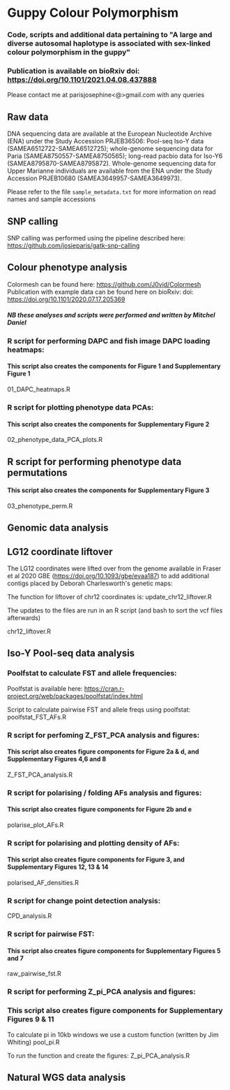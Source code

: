 # Guppy Colour Polymorphism

### Code, scripts and additional data pertaining to "A large and diverse autosomal haplotype is associated with sex-linked colour polymorphism in the guppy"

### Publication is available on bioRxiv doi: https://doi.org/10.1101/2021.04.08.437888

Please contact me at parisjosephine<@>gmail.com with any queries

## Raw data
DNA sequencing data are available at the European Nucleotide Archive (ENA) under the Study Accession PRJEB36506: Pool-seq Iso-Y data (SAMEA6512722-SAMEA6512725); whole-genome sequencing data for Paria (SAMEA8750557-SAMEA8750565); long-read pacbio data for Iso-Y6 (SAMEA8795870-SAMEA8795872). Whole-genome sequencing data for Upper Marianne individuals are available from the ENA under the Study Accession PRJEB10680 (SAMEA3649957-SAMEA3649973).

Please refer to the file `sample_metadata.txt` for more information on read names and sample accessions

## SNP calling
SNP calling was performed using the pipeline described here: https://github.com/josieparis/gatk-snp-calling

## Colour phenotype analysis
Colormesh can be found here: https://github.com/J0vid/Colormesh
Publication with example data can be found here on bioRxiv: doi: https://doi.org/10.1101/2020.07.17.205369

##### NB these analyses and scripts were performed and written by Mitchel Daniel

### R script for performing DAPC and fish image DAPC loading heatmaps:
#### This script also creates the components for Figure 1 and Supplementary Figure 1
01_DAPC_heatmaps.R

### R script for plotting phenotype data PCAs:
#### This script also creates the components for Supplementary Figure 2
02_phenotype_data_PCA_plots.R

## R script for performing phenotype data permutations
#### This script also creates the components for Supplementary Figure 3
03_phenotype_perm.R

## Genomic data analysis
## LG12 coordinate liftover
The LG12 coordinates were lifted over from the genome available in Fraser et al 2020 GBE (https://doi.org/10.1093/gbe/evaa187) to add additional contigs placed by Deborah Charlesworth's genetic maps:

The function for liftover of chr12 coordinates is:
update_chr12_liftover.R

The updates to the files are run in an R script (and bash to sort the vcf files afterwards)

chr12_liftover.R

## Iso-Y Pool-seq data analysis

### Poolfstat to calculate FST and allele frequencies:
Poolfstat is available here: https://cran.r-project.org/web/packages/poolfstat/index.html 

Script to calculate pairwise FST and allele freqs using poolfstat:
poolfstat_FST_AFs.R

### R script for perfoming Z_FST_PCA analysis and figures:
#### This script also creates figure components for Figure 2a & d, and Supplementary Figures 4,6 and 8
Z_FST_PCA_analysis.R

### R script for polarising / folding AFs analysis and figures:
#### This script also creates figure components for Figure 2b and e
polarise_plot_AFs.R

### R script for polarising and plotting density of AFs:
#### This script also creates figure components for Figure 3, and Supplementary Figures 12, 13 & 14
polarised_AF_densities.R

### R script for change point detection analysis:
CPD_analysis.R

### R script for pairwise FST:
#### This script also creates figure components for Supplementary Figures 5 and 7
raw_pairwise_fst.R

### R script for performing Z_pi_PCA analysis and figures:
### This script also creates figure components for Supplementary Figures 9 & 11
To calculate pi in 10kb windows we use a custom function (written by Jim Whiting)
pool_pi.R

To run the function and create the figures:
Z_pi_PCA_analysis.R

## Natural WGS data analysis






